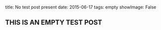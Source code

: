 title: No test post present
date: 2015-06-17
tags: empty
showImage: False

## THIS IS AN EMPTY TEST POST